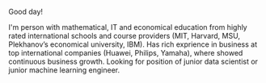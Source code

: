 Good day!

I'm person with mathematical, IT and economical education from highly rated international schools and course providers (MIT, Harvard, MSU, Plekhanov’s economical university, IBM). Has rich exprience in business at top international companies (Huawei, Philips, Yamaha), where showed continuous business growth. Looking for position of junior data scientist or junior machine learning engineer.
